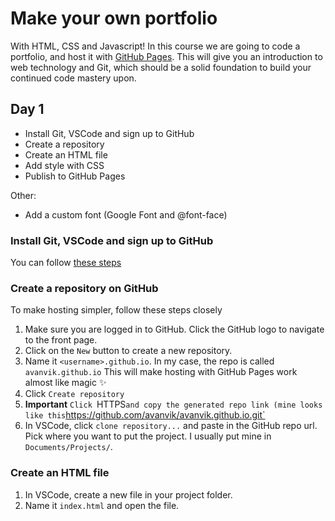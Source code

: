 # Make your own portfolio

With HTML, CSS and Javascript! In this course we are going to code a portfolio, and host it with [GitHub Pages](https://pages.github.com/). This will give you an introduction to web technology and Git, which should be a solid foundation to build your continued code mastery upon.

## Day 1

- Install Git, VSCode and sign up to GitHub
- Create a repository
- Create an HTML file
- Add style with CSS
- Publish to GitHub Pages

Other:

- Add a custom font (Google Font and @font-face)

### Install Git, VSCode and sign up to GitHub

You can follow [these steps](./setup.md)

### Create a repository on GitHub

To make hosting simpler, follow these steps closely

1. Make sure you are logged in to GitHub. Click the GitHub logo to navigate to the front page.
2. Click on the `New` button to create a new repository.
3. Name it `<username>.github.io`. In my case, the repo is called `avanvik.github.io` This will make hosting with GitHub Pages work almost like magic ✨
4. Click `Create repository`
5. **Important** `Click `HTTPS`and copy the generated repo link (mine looks like this`https://github.com/avanvik/avanvik.github.io.git`
6. In VSCode, click `clone repository...` and paste in the GitHub repo url. Pick where you want to put the project. I usually put mine in `Documents/Projects/`.

### Create an HTML file

1. In VSCode, create a new file in your project folder.
2. Name it `index.html` and open the file.
